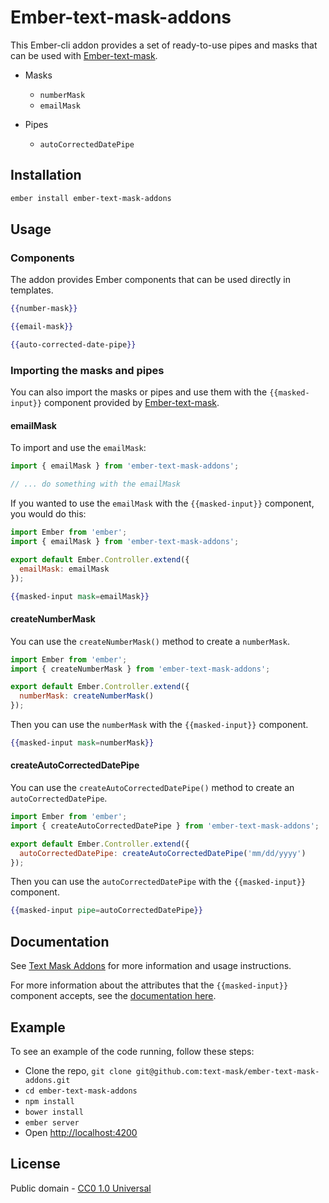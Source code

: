 # Ember-text-mask-addons

This Ember-cli addon provides a set of ready-to-use pipes and masks that can be used with [Ember-text-mask](https://github.com/text-mask/text-mask/tree/master/ember#ember-input-mask).

* Masks
  * `numberMask`
  * `emailMask`

* Pipes
  * `autoCorrectedDatePipe`


Installation
------------------------------------------------------------------------------

```bash
ember install ember-text-mask-addons
```

## Usage

### Components

The addon provides Ember components that can be used directly in templates.

```hbs
{{number-mask}}

{{email-mask}}

{{auto-corrected-date-pipe}}
```
### Importing the masks and pipes

You can also import the masks or pipes and use them with the `{{masked-input}}` component provided by [Ember-text-mask](https://github.com/text-mask/text-mask/tree/master/ember#ember-input-mask).

#### emailMask

To import and use the `emailMask`:

```js
import { emailMask } from 'ember-text-mask-addons';

// ... do something with the emailMask
```

If you wanted to use the `emailMask` with the `{{masked-input}}` component, you would do this:

```js
import Ember from 'ember';
import { emailMask } from 'ember-text-mask-addons';

export default Ember.Controller.extend({
  emailMask: emailMask
});
```

```hbs
{{masked-input mask=emailMask}}
```

#### createNumberMask

You can use the `createNumberMask()` method to create a `numberMask`.

```js
import Ember from 'ember';
import { createNumberMask } from 'ember-text-mask-addons';

export default Ember.Controller.extend({
  numberMask: createNumberMask()
});
```

Then you can use the `numberMask` with the `{{masked-input}}` component.

```hbs
{{masked-input mask=numberMask}}
```

#### createAutoCorrectedDatePipe

You can use the `createAutoCorrectedDatePipe()` method to create an `autoCorrectedDatePipe`.

```js
import Ember from 'ember';
import { createAutoCorrectedDatePipe } from 'ember-text-mask-addons';

export default Ember.Controller.extend({
  autoCorrectedDatePipe: createAutoCorrectedDatePipe('mm/dd/yyyy')
});
```

Then you can use the `autoCorrectedDatePipe` with the `{{masked-input}}` component.

```hbs
{{masked-input pipe=autoCorrectedDatePipe}}
```


## Documentation

See [Text Mask Addons](https://github.com/text-mask/text-mask/blob/master/addons/README.md#text-mask-addons) for more information and usage instructions.

For more information about the attributes that the `{{masked-input}}` component accepts, see the [documentation here](https://github.com/text-mask/text-mask/blob/master/componentDocumentation.md#readme).

## Example

To see an example of the code running, follow these steps:

* Clone the repo, `git clone git@github.com:text-mask/ember-text-mask-addons.git`
* `cd ember-text-mask-addons`
* `npm install`
* `bower install`
* `ember server`
* Open [http://localhost:4200](http://localhost:4200)

## License

Public domain - [CC0 1.0 Universal](https://creativecommons.org/publicdomain/zero/1.0/)
